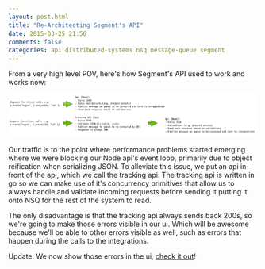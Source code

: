 ```yaml
---
layout: post.html
title: "Re-Architecting Segment's API"
date: 2015-03-25 21:56
comments: false
categories: api distributed-systems nsq message-queue segment
---
```


From a very high level POV, here's how Segment's API used to work and works now:

[![api](images/tracking-api.png)](images/tracking-api.png)

Our traffic is to the point where performance problems started emerging where we were blocking our Node api's event loop, primarily due to object reification
when serializing JSON. To alleviate this issue, we put an api in-front of the api, which we call the tracking api. The tracking api is written in go so we can make
use of it's concurrency primitives that allow us to always handle and validate incoming requests before sending it putting it onto NSQ for the rest of the system to read.

The only disadvantage is that the tracking api always sends back 200s, so we're going to make those errors visible in our ui. Which will be awesome because we'll be able to
other errors visible as well, such as errors that happen during the calls to the integrations.

Update: We now show those errors in the ui, [check it out](https://segment.com/blog/announcing-integration-errors-in-the-debugger/)!
